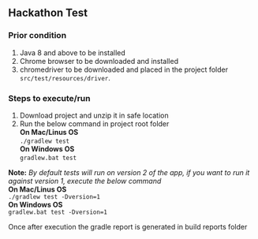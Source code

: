 ## Hackathon Test
### Prior condition
1) Java 8 and above to be installed
2) Chrome browser to be downloaded and installed
3) chromedriver to be downloaded and placed in the project folder `src/test/resources/driver`.


### Steps to execute/run
1) Download project and unzip it in safe location
2) Run the below command in project root folder<br>
**On Mac/Linus OS**<br>
`./gradlew test`<br>
**On Windows OS**<br>
`gradlew.bat test`

**Note:** *By default tests will run on version 2 of the app, if you want to run it against version 1, execute the below command*<br>
**On Mac/Linus OS**<br>
`./gradlew test -Dversion=1`<br>
**On Windows OS**<br>
`gradlew.bat test -Dversion=1`

Once after execution the gradle report is generated in build reports folder